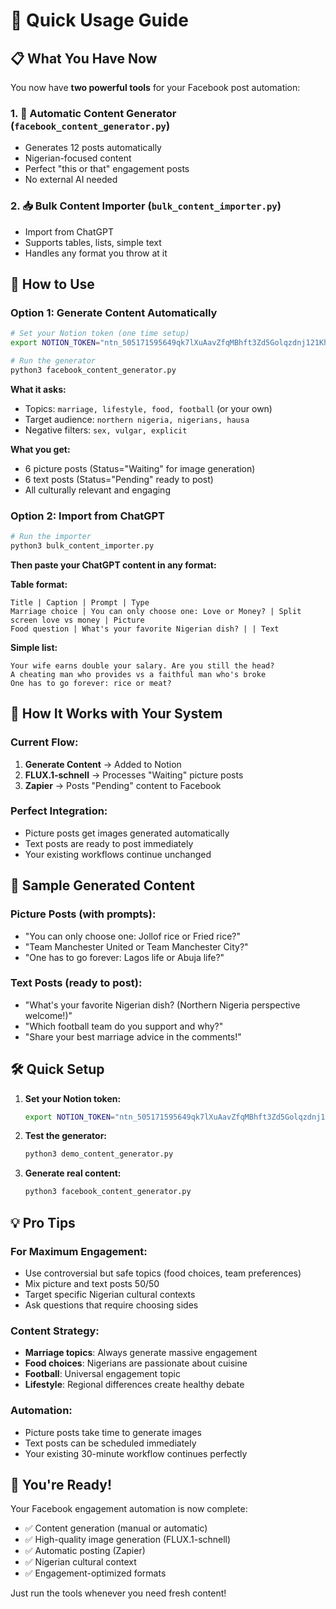 # 🚀 Quick Usage Guide

## 📋 What You Have Now

You now have **two powerful tools** for your Facebook post automation:

### 1. 🤖 **Automatic Content Generator** (`facebook_content_generator.py`)
- Generates 12 posts automatically
- Nigerian-focused content
- Perfect "this or that" engagement posts
- No external AI needed

### 2. 📥 **Bulk Content Importer** (`bulk_content_importer.py`)
- Import from ChatGPT
- Supports tables, lists, simple text
- Handles any format you throw at it

## 🎯 How to Use

### Option 1: Generate Content Automatically

```bash
# Set your Notion token (one time setup)
export NOTION_TOKEN="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"

# Run the generator
python3 facebook_content_generator.py
```

**What it asks:**
- Topics: `marriage, lifestyle, food, football` (or your own)
- Target audience: `northern nigeria, nigerians, hausa`
- Negative filters: `sex, vulgar, explicit`

**What you get:**
- 6 picture posts (Status="Waiting" for image generation)
- 6 text posts (Status="Pending" ready to post)
- All culturally relevant and engaging

### Option 2: Import from ChatGPT

```bash
# Run the importer
python3 bulk_content_importer.py
```

**Then paste your ChatGPT content in any format:**

**Table format:**
```
Title | Caption | Prompt | Type
Marriage choice | You can only choose one: Love or Money? | Split screen love vs money | Picture
Food question | What's your favorite Nigerian dish? | | Text
```

**Simple list:**
```
Your wife earns double your salary. Are you still the head?
A cheating man who provides vs a faithful man who's broke
One has to go forever: rice or meat?
```

## 🔄 How It Works with Your System

### Current Flow:
1. **Generate Content** → Added to Notion
2. **FLUX.1-schnell** → Processes "Waiting" picture posts
3. **Zapier** → Posts "Pending" content to Facebook

### Perfect Integration:
- Picture posts get images generated automatically
- Text posts are ready to post immediately
- Your existing workflows continue unchanged

## 🎨 Sample Generated Content

### Picture Posts (with prompts):
- "You can only choose one: Jollof rice or Fried rice?"
- "Team Manchester United or Team Manchester City?"
- "One has to go forever: Lagos life or Abuja life?"

### Text Posts (ready to post):
- "What's your favorite Nigerian dish? (Northern Nigeria perspective welcome!)"
- "Which football team do you support and why?"
- "Share your best marriage advice in the comments!"

## 🛠️ Quick Setup

1. **Set your Notion token:**
   ```bash
   export NOTION_TOKEN="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"
   ```

2. **Test the generator:**
   ```bash
   python3 demo_content_generator.py
   ```

3. **Generate real content:**
   ```bash
   python3 facebook_content_generator.py
   ```

## 💡 Pro Tips

### For Maximum Engagement:
- Use controversial but safe topics (food choices, team preferences)
- Mix picture and text posts 50/50
- Target specific Nigerian cultural contexts
- Ask questions that require choosing sides

### Content Strategy:
- **Marriage topics**: Always generate massive engagement
- **Food choices**: Nigerians are passionate about cuisine
- **Football**: Universal engagement topic
- **Lifestyle**: Regional differences create healthy debate

### Automation:
- Picture posts take time to generate images
- Text posts can be scheduled immediately
- Your existing 30-minute workflow continues perfectly

## 🎉 You're Ready!

Your Facebook engagement automation is now complete:
- ✅ Content generation (manual or automatic)
- ✅ High-quality image generation (FLUX.1-schnell)
- ✅ Automatic posting (Zapier)
- ✅ Nigerian cultural context
- ✅ Engagement-optimized formats

Just run the tools whenever you need fresh content! 